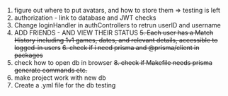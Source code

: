 1. figure out where to put avatars, and how to store them => testing is left
2. authorization - link to database and JWT checks
3. Change loginHandler in authControllers to retrun userID and username
3. ADD FRIENDS - AND VIEW THEIR STATUS
~~5. Each user has a Match History including 1v1 games, dates, and relevant details, accessible to logged-in users~~
~~6. check if i need prisma and @prisma/client in packages~~
7. check how to open db in browser
~~8. check if Makefile needs prisma generate commands etc.~~
9. make project work with new db
10. Create a .yml file for the db testing
